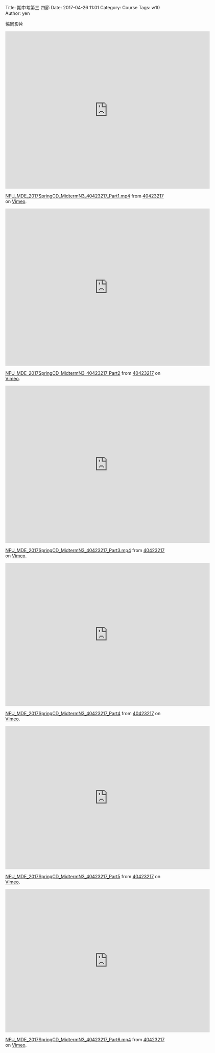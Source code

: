 Title: 期中考第三 四節
Date: 2017-04-26 11:01
Category: Course
Tags: w10
Author: yen


<!-- PELICAN_END_SUMMARY -->
協同影片
<iframe src="https://player.vimeo.com/video/213788229" width="640" height="491" frameborder="0" webkitallowfullscreen mozallowfullscreen allowfullscreen></iframe>
<p><a href="https://vimeo.com/213788229">NFU_MDE_2017SpringCD_MidtermN3_40423217_Part1.mp4</a> from <a href="https://vimeo.com/user61170413">40423217</a> on <a href="https://vimeo.com">Vimeo</a>.</p>
<iframe src="https://player.vimeo.com/video/213788213" width="640" height="491" frameborder="0" webkitallowfullscreen mozallowfullscreen allowfullscreen></iframe>
<p><a href="https://vimeo.com/213788213">NFU_MDE_2017SpringCD_MidtermN3_40423217_Part2</a> from <a href="https://vimeo.com/user61170413">40423217</a> on <a href="https://vimeo.com">Vimeo</a>.</p>
<iframe src="https://player.vimeo.com/video/213788226" width="640" height="491" frameborder="0" webkitallowfullscreen mozallowfullscreen allowfullscreen></iframe>
<p><a href="https://vimeo.com/213788226">NFU_MDE_2017SpringCD_MidtermN3_40423217_Part3.mp4</a> from <a href="https://vimeo.com/user61170413">40423217</a> on <a href="https://vimeo.com">Vimeo</a>.</p>
<iframe src="https://player.vimeo.com/video/213788277" width="640" height="447" frameborder="0" webkitallowfullscreen mozallowfullscreen allowfullscreen></iframe>
<p><a href="https://vimeo.com/213788277">NFU_MDE_2017SpringCD_MidtermN3_40423217_Part4</a> from <a href="https://vimeo.com/user61170413">40423217</a> on <a href="https://vimeo.com">Vimeo</a>.</p><iframe src="https://player.vimeo.com/video/213788308" width="640" height="447" frameborder="0" webkitallowfullscreen mozallowfullscreen allowfullscreen></iframe>
<p><a href="https://vimeo.com/213788308">NFU_MDE_2017SpringCD_MidtermN3_40423217_Part5</a> from <a href="https://vimeo.com/user61170413">40423217</a> on <a href="https://vimeo.com">Vimeo</a>.</p>
<iframe src="https://player.vimeo.com/video/213789354" width="640" height="447" frameborder="0" webkitallowfullscreen mozallowfullscreen allowfullscreen></iframe>
<p><a href="https://vimeo.com/213789354">NFU_MDE_2017SpringCD_MidtermN3_40423217_Part6.mp4</a> from <a href="https://vimeo.com/user61170413">40423217</a> on <a href="https://vimeo.com">Vimeo</a>.</p>

